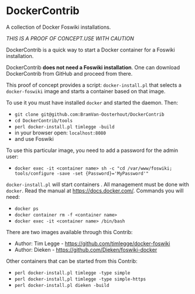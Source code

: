 # DockerContrib
A collection of Docker Foswiki installations.

*THIS IS A PROOF OF CONCEPT.USE WITH CAUTION*

DockerContrib is a quick way to start a Docker container for a Foswiki installation.

DockerContrib **does not need a Foswiki installation**. One can download DockerContrib from GitHub and proceed from there.

This proof of concept provides a script: `docker-install.pl` that selects a `docker-foswiki` image and starts a container based on that image. 

To use it you must have installed `docker` and started the daemon. Then:
* `git clone git@github.com:BramVan-Oosterhout/DockerContrib`
* `cd DockerContrib/tools`
* `perl docker-install.pl timlegge -build`
* in your browser open: `localhost:8080`
* and use Foswiki

To use this particular image, you need to add a password for the admin user:
* `docker exec -it <container name> sh -c "cd /var/www/foswiki; tools/configure -save -set {Password}='MyPassword'"`


`docker-install.pl` will start containers . All management must be done with `docker`. Read the manual at https://docs.docker.com/. Commands you will need:
* `docker ps`
* `docker container rm -f <container name>`
* `docker exec -it <container name> /bin/bash`

There are two images available through this Contrib:
* Author: Tim Legge - https://github.com/timlegge/docker-foswiki
* Author: Dieken - https://github.com/Dieken/foswiki-docker

Other containers that can be started from this Contrib:
* `perl docker-install.pl timlegge -type simple`
* `perl docker-install,pl timlegge -type simple-https`
* `perl docker-install.pl dieken -build`

